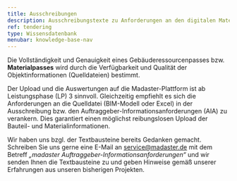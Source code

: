 ```yaml
---
title: Ausschreibungen
description: Ausschreibungstexte zu Anforderungen an den digitalen Materialpass auf Madaster
ref: tendering
type: Wissensdatenbank
menubar: knowledge-base-nav
---
```


Die Vollständigkeit und Genauigkeit eines Gebäuderessourcenpasses bzw. **Materialpasses** wird durch die Verfügbarkeit und Qualität der Objektinformationen (Quelldateien) bestimmt.

Der Upload und die Auswertungen auf die Madaster-Plattform ist ab Leistungsphase (LP) 3 sinnvoll. Gleichzeitig empfiehlt es sich die Anforderungen an die Quelldatei (BIM-Modell oder Excel) in der Ausschreibung bzw. den Auftraggeber-Informationsanforderungen (AIA) zu verankern. Dies garantiert einen möglichst reibungslosen Upload der Bauteil- und Materialinformationen. 

Wir haben uns bzgl. der Textbausteine bereits Gedanken gemacht. Schreiben Sie uns gerne eine E-Mail an <service@madaster.de> mit dem Betreff *„madaster Auftraggeber-Informationsanforderungen“* und wir senden Ihnen die Textbausteine zu und geben Hinweise gemäß unserer Erfahrungen aus unseren bisherigen Projekten.